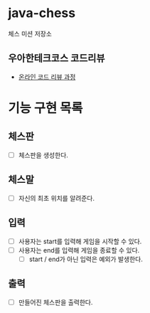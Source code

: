 # java-chess

체스 미션 저장소

## 우아한테크코스 코드리뷰

- [온라인 코드 리뷰 과정](https://github.com/woowacourse/woowacourse-docs/blob/master/maincourse/README.md)

# 기능 구현 목록

## 체스판
- [ ] 체스판을 생성한다.

## 체스말
- [ ] 자신의 최초 위치를 알려준다.

## 입력
- [ ] 사용자는 start를 입력해 게임을 시작할 수 있다.
- [ ] 사용자는 end를 입력해 게임을 종료할 수 있다.
  - [ ] start / end가 아닌 입력은 예외가 발생한다.

## 출력
- [ ] 만들어진 체스판을 출력한다.